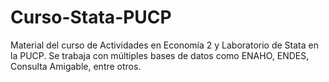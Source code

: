 # Curso-Stata-PUCP
Material del curso de Actividades en Economía 2 y Laboratorio de Stata en la PUCP. 
Se trabaja con múltiples bases de datos como ENAHO, ENDES, Consulta Amigable, entre otros.
